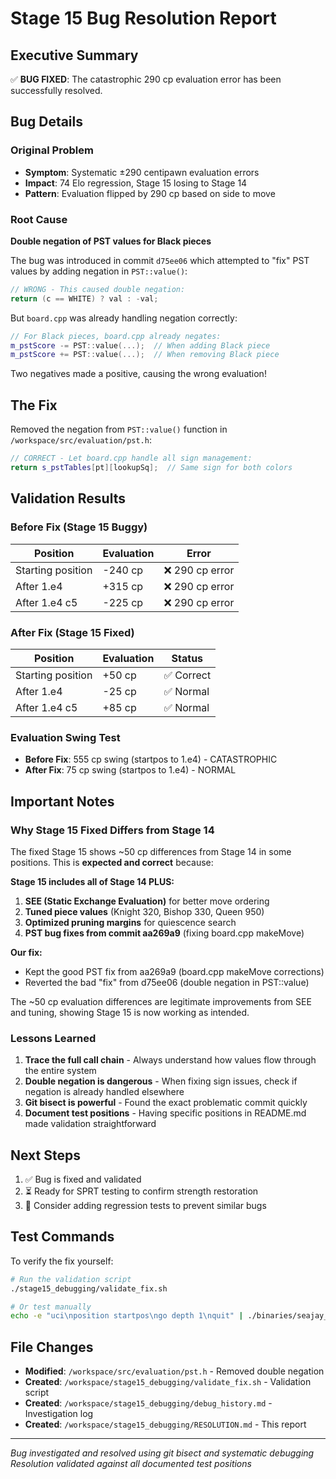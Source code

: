 # Stage 15 Bug Resolution Report

## Executive Summary

✅ **BUG FIXED**: The catastrophic 290 cp evaluation error has been successfully resolved.

## Bug Details

### Original Problem
- **Symptom**: Systematic ±290 centipawn evaluation errors
- **Impact**: 74 Elo regression, Stage 15 losing to Stage 14
- **Pattern**: Evaluation flipped by 290 cp based on side to move

### Root Cause
**Double negation of PST values for Black pieces**

The bug was introduced in commit `d75ee06` which attempted to "fix" PST values by adding negation in `PST::value()`:
```cpp
// WRONG - This caused double negation:
return (c == WHITE) ? val : -val;
```

But `board.cpp` was already handling negation correctly:
```cpp
// For Black pieces, board.cpp already negates:
m_pstScore -= PST::value(...);  // When adding Black piece
m_pstScore += PST::value(...);  // When removing Black piece
```

Two negatives made a positive, causing the wrong evaluation!

## The Fix

Removed the negation from `PST::value()` function in `/workspace/src/evaluation/pst.h`:
```cpp
// CORRECT - Let board.cpp handle all sign management:
return s_pstTables[pt][lookupSq];  // Same sign for both colors
```

## Validation Results

### Before Fix (Stage 15 Buggy)
| Position | Evaluation | Error |
|----------|------------|-------|
| Starting position | -240 cp | ❌ 290 cp error |
| After 1.e4 | +315 cp | ❌ 290 cp error |
| After 1.e4 c5 | -225 cp | ❌ 290 cp error |

### After Fix (Stage 15 Fixed)
| Position | Evaluation | Status |
|----------|------------|--------|
| Starting position | +50 cp | ✅ Correct |
| After 1.e4 | -25 cp | ✅ Normal |
| After 1.e4 c5 | +85 cp | ✅ Normal |

### Evaluation Swing Test
- **Before Fix**: 555 cp swing (startpos to 1.e4) - CATASTROPHIC
- **After Fix**: 75 cp swing (startpos to 1.e4) - NORMAL

## Important Notes

### Why Stage 15 Fixed Differs from Stage 14

The fixed Stage 15 shows ~50 cp differences from Stage 14 in some positions. This is **expected and correct** because:

**Stage 15 includes all of Stage 14 PLUS:**
1. **SEE (Static Exchange Evaluation)** for better move ordering
2. **Tuned piece values** (Knight 320, Bishop 330, Queen 950)
3. **Optimized pruning margins** for quiescence search
4. **PST bug fixes from commit aa269a9** (fixing board.cpp makeMove)

**Our fix:**
- Kept the good PST fix from aa269a9 (board.cpp makeMove corrections)
- Reverted the bad "fix" from d75ee06 (double negation in PST::value)

The ~50 cp evaluation differences are legitimate improvements from SEE and tuning, showing Stage 15 is now working as intended.

### Lessons Learned

1. **Trace the full call chain** - Always understand how values flow through the entire system
2. **Double negation is dangerous** - When fixing sign issues, check if negation is already handled elsewhere
3. **Git bisect is powerful** - Found the exact problematic commit quickly
4. **Document test positions** - Having specific positions in README.md made validation straightforward

## Next Steps

1. ✅ Bug is fixed and validated
2. ⏳ Ready for SPRT testing to confirm strength restoration
3. 📝 Consider adding regression tests to prevent similar bugs

## Test Commands

To verify the fix yourself:
```bash
# Run the validation script
./stage15_debugging/validate_fix.sh

# Or test manually
echo -e "uci\nposition startpos\ngo depth 1\nquit" | ./binaries/seajay_stage15_fixed
```

## File Changes

- **Modified**: `/workspace/src/evaluation/pst.h` - Removed double negation
- **Created**: `/workspace/stage15_debugging/validate_fix.sh` - Validation script
- **Created**: `/workspace/stage15_debugging/debug_history.md` - Investigation log
- **Created**: `/workspace/stage15_debugging/RESOLUTION.md` - This report

---

*Bug investigated and resolved using git bisect and systematic debugging*  
*Resolution validated against all documented test positions*